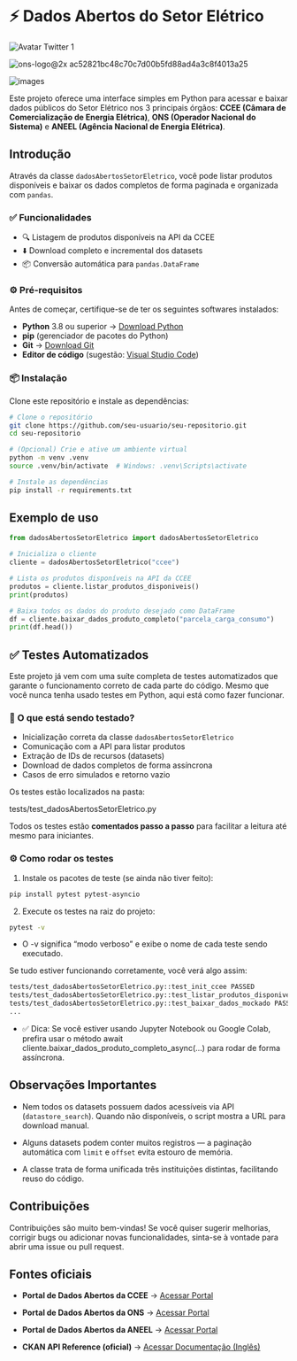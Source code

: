# ⚡ Dados Abertos do Setor Elétrico 
![Avatar Twitter 1](https://github.com/user-attachments/assets/f7e05698-789b-41cc-8965-bb9a2f28b14b)

![ons-logo@2x ac52821bc48c70c7d00b5fd88ad4a3c8f4013a25](https://github.com/user-attachments/assets/0a1f3849-d6f9-4ea6-801b-d03fca56f5f8)

![images](https://github.com/user-attachments/assets/93c6ca2f-0df1-4fc3-86b8-057bfc385cd8)

Este projeto oferece uma interface simples em Python para acessar e baixar dados públicos do Setor Elétrico nos 3 principais órgãos: **CCEE (Câmara de Comercialização de Energia Elétrica)**, **ONS (Operador Nacional do Sistema)** e **ANEEL (Agência Nacional de Energia Elétrica)**.

## Introdução

Através da classe `dadosAbertosSetorEletrico`, você pode listar produtos disponíveis e baixar os dados completos de forma paginada e organizada com `pandas`.

### ✅ Funcionalidades

- 🔍 Listagem de produtos disponíveis na API da CCEE  
- ⬇️ Download completo e incremental dos datasets  
- 📦 Conversão automática para `pandas.DataFrame`

### ⚙️ Pré-requisitos

Antes de começar, certifique-se de ter os seguintes softwares instalados:

- **Python** 3.8 ou superior → [Download Python](https://www.python.org/downloads/)
- **pip** (gerenciador de pacotes do Python)
- **Git** → [Download Git](https://git-scm.com/downloads)
- **Editor de código** (sugestão: [Visual Studio Code](https://code.visualstudio.com/))

### 📦 Instalação

Clone este repositório e instale as dependências:

```bash
# Clone o repositório
git clone https://github.com/seu-usuario/seu-repositorio.git
cd seu-repositorio

# (Opcional) Crie e ative um ambiente virtual
python -m venv .venv
source .venv/bin/activate  # Windows: .venv\Scripts\activate

# Instale as dependências
pip install -r requirements.txt
```

## Exemplo de uso

```python
from dadosAbertosSetorEletrico import dadosAbertosSetorEletrico

# Inicializa o cliente
cliente = dadosAbertosSetorEletrico("ccee")

# Lista os produtos disponíveis na API da CCEE
produtos = cliente.listar_produtos_disponiveis()
print(produtos)

# Baixa todos os dados do produto desejado como DataFrame
df = cliente.baixar_dados_produto_completo("parcela_carga_consumo")
print(df.head())
```

## ✅ Testes Automatizados

Este projeto já vem com uma suíte completa de testes automatizados que garante o funcionamento correto de cada parte do código. Mesmo que você nunca tenha usado testes em Python, aqui está como fazer funcionar.

### 🧪 O que está sendo testado?

- Inicialização correta da classe `dadosAbertosSetorEletrico`
- Comunicação com a API para listar produtos
- Extração de IDs de recursos (datasets)
- Download de dados completos de forma assíncrona
- Casos de erro simulados e retorno vazio

Os testes estão localizados na pasta:

tests/test_dadosAbertosSetorEletrico.py

Todos os testes estão **comentados passo a passo** para facilitar a leitura até mesmo para iniciantes.

### ⚙️ Como rodar os testes

1. Instale os pacotes de teste (se ainda não tiver feito):

```bash
pip install pytest pytest-asyncio
```

2. Execute os testes na raiz do projeto:

```bash
pytest -v 
```
- O -v significa “modo verboso” e exibe o nome de cada teste sendo executado.

Se tudo estiver funcionando corretamente, você verá algo assim:

```bash
tests/test_dadosAbertosSetorEletrico.py::test_init_ccee PASSED
tests/test_dadosAbertosSetorEletrico.py::test_listar_produtos_disponiveis PASSED
tests/test_dadosAbertosSetorEletrico.py::test_baixar_dados_mockado PASSED
...
```

- ✅ Dica: Se você estiver usando Jupyter Notebook ou Google Colab, prefira usar o método await cliente.baixar_dados_produto_completo_async(...) para rodar de forma assíncrona.

## Observações Importantes

- Nem todos os datasets possuem dados acessíveis via API (`datastore_search`). Quando não disponíveis, o script mostra a URL para download manual.

- Alguns datasets podem conter muitos registros — a paginação automática com `limit` e `offset` evita estouro de memória.

- A classe trata de forma unificada três instituições distintas, facilitando reuso do código.


## Contribuições

Contribuições são muito bem-vindas!
Se você quiser sugerir melhorias, corrigir bugs ou adicionar novas funcionalidades, sinta-se à vontade para abrir uma issue ou pull request.

## Fontes oficiais

- **Portal de Dados Abertos da CCEE** → [Acessar Portal](https://dadosabertos.ccee.org.br/)

- **Portal de Dados Abertos da ONS** → [Acessar Portal](https://dados.ons.org.br/)

- **Portal de Dados Abertos da ANEEL** → [Acessar Portal](https://dadosabertos.aneel.gov.br/)

- **CKAN API Reference (oficial)** → [Acessar Documentação (Inglês)](https://docs.ckan.org/en/2.11/)



